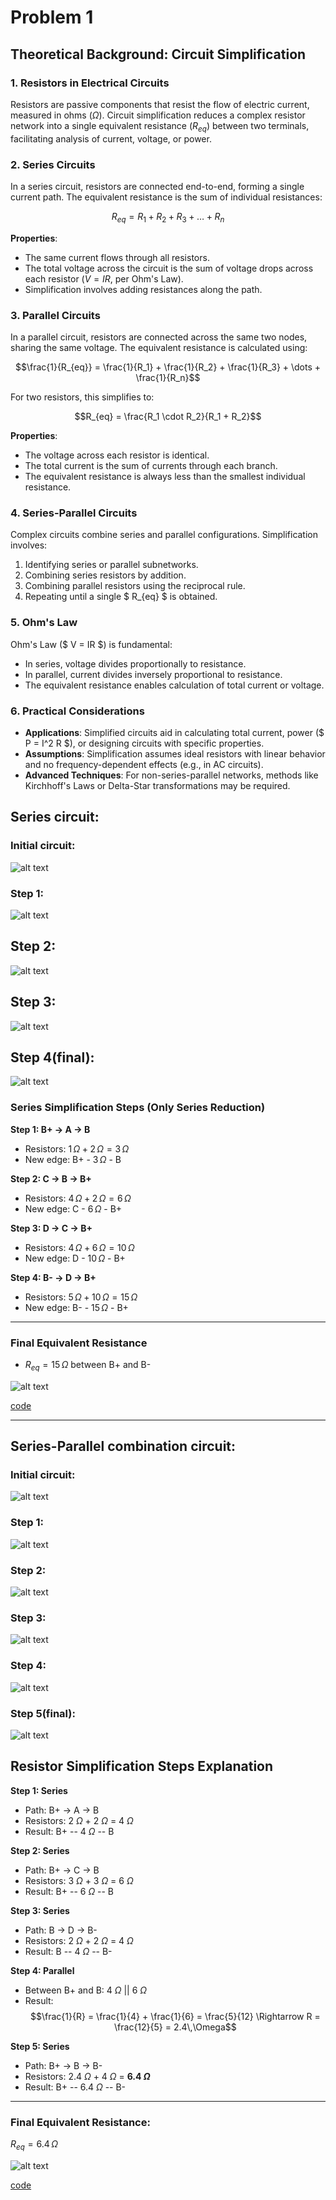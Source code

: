 # Problem 1




## Theoretical Background: Circuit Simplification

### 1. **Resistors in Electrical Circuits**
Resistors are passive components that resist the flow of electric current, measured in ohms ($\Omega$). Circuit simplification reduces a complex resistor network into a single equivalent resistance ($R_{eq}$) between two terminals, facilitating analysis of current, voltage, or power.

### 2. **Series Circuits**
In a series circuit, resistors are connected end-to-end, forming a single current path. The equivalent resistance is the sum of individual resistances:

$$R_{eq} = R_1 + R_2 + R_3 + \dots + R_n$$

**Properties**:
- The same current flows through all resistors.
- The total voltage across the circuit is the sum of voltage drops across each resistor ($V = IR$, per Ohm's Law).
- Simplification involves adding resistances along the path.

### 3. **Parallel Circuits**
In a parallel circuit, resistors are connected across the same two nodes, sharing the same voltage. The equivalent resistance is calculated using:

$$\frac{1}{R_{eq}} = \frac{1}{R_1} + \frac{1}{R_2} + \frac{1}{R_3} + \dots + \frac{1}{R_n}$$

For two resistors, this simplifies to:

$$R_{eq} = \frac{R_1 \cdot R_2}{R_1 + R_2}$$

**Properties**:
- The voltage across each resistor is identical.
- The total current is the sum of currents through each branch.
- The equivalent resistance is always less than the smallest individual resistance.

### 4. **Series-Parallel Circuits**
Complex circuits combine series and parallel configurations. Simplification involves:
1. Identifying series or parallel subnetworks.
2. Combining series resistors by addition.
3. Combining parallel resistors using the reciprocal rule.
4. Repeating until a single $ R_{eq} $ is obtained.

### 5. **Ohm's Law**
Ohm's Law ($ V = IR $) is fundamental:
- In series, voltage divides proportionally to resistance.
- In parallel, current divides inversely proportional to resistance.
- The equivalent resistance enables calculation of total current or voltage.

### 6. **Practical Considerations**
- **Applications**: Simplified circuits aid in calculating total current, power ($ P = I^2 R $), or designing circuits with specific properties.
- **Assumptions**: Simplification assumes ideal resistors with linear behavior and no frequency-dependent effects (e.g., in AC circuits).
- **Advanced Techniques**: For non-series-parallel networks, methods like Kirchhoff's Laws or Delta-Star transformations may be required.



## Series circuit:
### Initial circuit:
![alt text](image-6.png)

### Step 1:
![alt text](image-10.png)


## Step 2:
![alt text](image-7.png)

## Step 3:
![alt text](image-9.png)

## Step 4(final): 
![alt text](image-11.png)

###  Series Simplification Steps (Only Series Reduction)

**Step 1: B+ $\rightarrow$ A $\rightarrow$ B**  
- Resistors: $1\,\Omega + 2\,\Omega = 3\,\Omega$  
- New edge: B+ - $3\,\Omega$ - B

**Step 2: C $\rightarrow$ B $\rightarrow$ B+**  
- Resistors: $4\,\Omega + 2\,\Omega = 6\,\Omega$  
- New edge: C - $6\,\Omega$ - B+

**Step 3: D $\rightarrow$ C $\rightarrow$ B+**  
- Resistors: $4\,\Omega + 6\,\Omega = 10\,\Omega$  
- New edge: D - $10\,\Omega$ - B+

**Step 4: B- $\rightarrow$ D $\rightarrow$ B+**  
- Resistors: $5\,\Omega + 10\,\Omega = 15\,\Omega$  
- New edge: B- - $15\,\Omega$ - B+

---

###  Final Equivalent Resistance
- $R_{eq} = 15\,\Omega$ between B+ and B-


![alt text](series_simplification.gif)

[code](https://colab.research.google.com/drive/13HsKEdKk919xj-514BH52fEM19PC-6Vz#scrollTo=_pqcv7lMPbFz)

---

## Series-Parallel combination circuit:
### Initial circuit:
![alt text](image.png)

### Step 1:

![alt text](image-1.png)

### Step 2:
![alt text](image-2.png)

### Step 3:
![alt text](image-3.png)

### Step 4:
![alt text](image-4.png)

### Step 5(final):
![alt text](image-5.png)

## Resistor Simplification Steps Explanation

**Step 1: Series**
- Path: B+ $\rightarrow$ A $\rightarrow$ B  
- Resistors: 2 $\Omega$ + 2 $\Omega$ = 4 $\Omega$  
- Result: B+ -- 4 $\Omega$ -- B

**Step 2: Series**
- Path: B+ $\rightarrow$ C $\rightarrow$ B  
- Resistors: 3 $\Omega$ + 3 $\Omega$ = 6 $\Omega$  
- Result: B+ -- 6 $\Omega$ -- B

**Step 3: Series**
- Path: B $\rightarrow$ D $\rightarrow$ B-  
- Resistors: 2 $\Omega$ + 2 $\Omega$ = 4 $\Omega$  
- Result: B -- 4 $\Omega$ -- B-

**Step 4: Parallel**
- Between B+ and B: 4 $\Omega$ || 6 $\Omega$  
- Result:  
  $$\frac{1}{R} = \frac{1}{4} + \frac{1}{6} = \frac{5}{12} \Rightarrow R = \frac{12}{5} = 2.4\,\Omega$$

**Step 5: Series**
- Path: B+ $\rightarrow$ B $\rightarrow$ B-  
- Resistors: 2.4 $\Omega$ + 4 $\Omega$ = **6.4 $\Omega$**  
- Result: B+ -- 6.4 $\Omega$ -- B-

---

###  Final Equivalent Resistance:
$R_{eq} = 6.4\,\Omega$

![alt text](<circuit_simplification (1).gif>)

[code](https://colab.research.google.com/drive/1bwCrJyg0eLxR719U-gCOGMW5FtXXqwfI)

